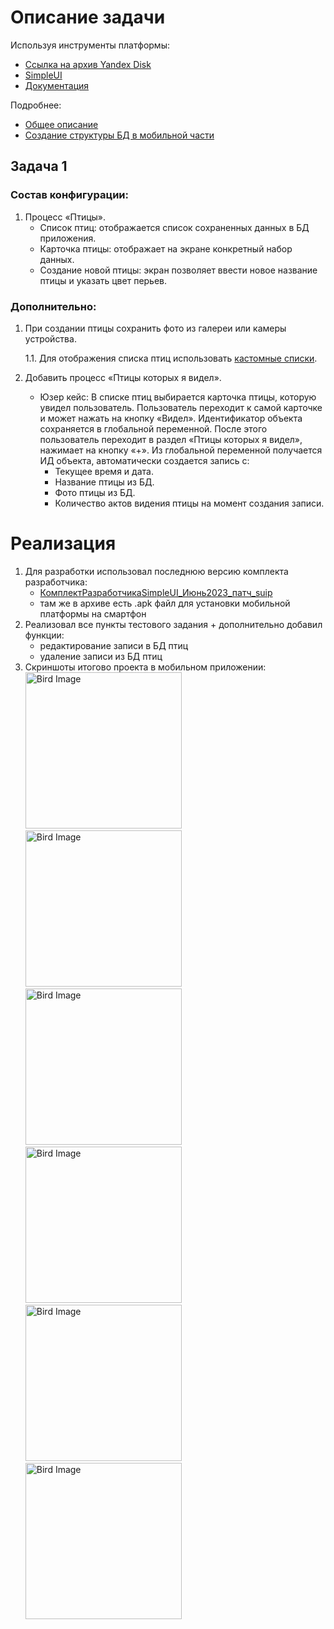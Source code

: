 ﻿# Описание задачи

Используя инструменты платформы:
- [Ссылка на архив Yandex Disk](https://disk.yandex.ru/d/IZK7yYF7S77OuA)
- [SimpleUI](http://simpleui.ru/)
- [Документация](https://uitxt.readthedocs.io/ru/latest/)

Подробнее:
- [Общее описание](https://uitxt.readthedocs.io/ru/latest/common_functions.html)
- [Создание структуры БД в мобильной части](https://uitxt.readthedocs.io/ru/latest/no_sql.html)

## Задача 1

### Состав конфигурации:

1. Процесс «Птицы».
    - Список птиц: отображается список сохраненных данных в БД приложения.
    - Карточка птицы: отображает на экране конкретный набор данных.
    - Создание новой птицы: экран позволяет ввести новое название птицы и указать цвет перьев.

### Дополнительно:

1. При создании птицы сохранить фото из галереи или камеры устройства.
    
    1.1. Для отображения списка птиц использовать [кастомные списки](https://uitxt.readthedocs.io/ru/latest/common_functions.html?highlight=%D0%BA%D0%B0%D1%80%D1%82%D0%BE%D1%87%D0%BA%D0%B8#id3).

2. Добавить процесс «Птицы которых я видел».
    - Юзер кейс: В списке птиц выбирается карточка птицы, которую увидел пользователь. Пользователь переходит к самой карточке и может нажать на кнопку «Видел». Идентификатор объекта сохраняется в глобальной переменной. После этого пользователь переходит в раздел «Птицы которых я видел», нажимает на кнопку «+». Из глобальной переменной получается ИД объекта, автоматически создается запись с:
        - Текущее время и дата.
        - Название птицы из БД.
        - Фото птицы из БД.
        - Количество актов видения птицы на момент создания записи.

# Реализация
1. Для разработки использовал последнюю версию комплекта разработчика:
    - [КомплектРазработчикаSimpleUI_Июнь2023_патч_suip](https://disk.yandex.ru/d/R0L4Uo4LtrDFGA)
    - там же в архиве есть .apk файл для установки мобильной платформы на смартфон
2. Реализовал все пункты тестового задания + дополнительно добавил функции:
    - редактирование записи в БД птиц
    - удаление записи из БД птиц
3. Скриншоты итогово проекта в мобильном приложении:<br>
<img src="screens/photo_1.jpg" alt="Bird Image" width="250"/> <img src="screens/photo_1_1.jpg" alt="Bird Image" width="250"/> <img src="screens/photo_2.jpg" alt="Bird Image" width="250"/><br>
<img src="screens/photo_2_2.jpg" alt="Bird Image" width="250"/> <img src="screens/photo_3.jpg" alt="Bird Image" width="250"/> <img src="screens/photo_4.jpg" alt="Bird Image" width="250"/>

